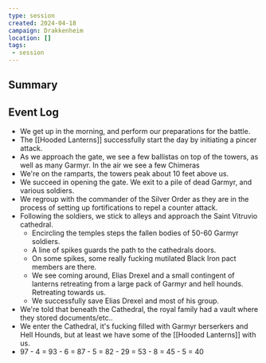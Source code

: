 ```yaml
---
type: session
created: 2024-04-18
campaign: Drakkenheim
location: []
tags:
 - session
---
```



## Summary

## Event Log

- We get up in the morning, and perform our preparations for the battle.
- The [[Hooded Lanterns]] successfully start the day by initiating a pincer attack.
- As we approach the gate, we see a few ballistas on top of the towers, as well as many Garmyr. In the air we see a few Chimeras
- We're on the ramparts, the towers peak about 10 feet above us.
- We succeed in opening the gate. We exit to a pile of dead Garmyr, and various soldiers.
- We regroup with the commander of the Silver Order as they are in the process of setting up fortifications to repel a counter attack.
- Following the soldiers, we stick to alleys and approach the Saint Vitruvio cathedral.
	- Encircling the temples steps the fallen bodies of 50-60 Garmyr soldiers.
	- A line of spikes guards the path to the cathedrals doors.
	- On some spikes, some really fucking mutilated Black Iron pact members are there.
	- We see coming around, Elias Drexel and a small contingent of lanterns retreating from a large pack of Garmyr and hell hounds. Retreating towards us.
	- We successfully save Elias Drexel and most of his group.
- We're told that beneath the Cathedral, the royal family had a vault where they stored documents/etc..
- We enter the Cathedral, it's fucking filled with Garmyr berserkers and Hell Hounds, but at least we have some of the [[Hooded Lanterns]] with us.
- 97 - 4 = 93 - 6 = 87 - 5 = 82 - 29 = 53 - 8 = 45 - 5 = 40